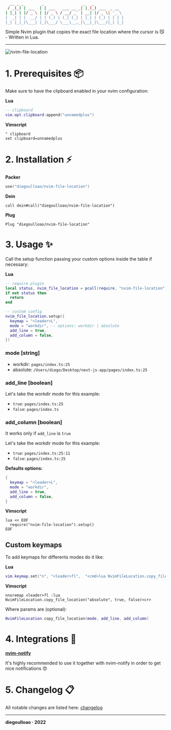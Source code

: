 ```bash
  __ _ _        _                 _   _
 / _(_) | ___  | | ___   ___ __ _| |_(_) ___  _ __
| |_| | |/ _ \ | |/ _ \ / __/ _` | __| |/ _ \| '_ \
|  _| | |  __/ | | (_) | (_| (_| | |_| | (_) | | | |
|_| |_|_|\___| |_|\___/ \___\__,_|\__|_|\___/|_| |_|

```

Simple Nvim plugin that copies the exact file location where the cursor is 😼 - Written in Lua.

---

![nvim-file-location](https://user-images.githubusercontent.com/45423661/200167439-cbdc2a41-8e45-466b-b74c-83a8b474a24b.gif)

# 1. Prerequisites 📦

Make sure to have the clipboard enabled in your nvim configuration:

**Lua**

```lua
-- clipboard
vim.opt.clipboard:append("unnamedplus")
```

**Vimscript**

```vim
" clipboard
set clipboard=unnamedplus
```

# 2. Installation ⚡️

**Packer**

```lua
use("diegoulloao/nvim-file-location")
```

**Dein**

```vim
call dein#call("diegoulloao/nvim-file-location")
```

**Plug**

```vim
Plug "diegoulloao/nvim-file-location"
```

# 3. Usage ✨

Call the setup function passing your custom options inside the table if necessary:

**Lua**

```lua
-- require plugin
local status, nvim_file_location = pcall(require, "nvim-file-location")
if not status then
  return
end

-- custom config
nvim_file_location.setup({
  keymap = "<leader>L",
  mode = "workdir", -- options: workdir | absolute
  add_line = true,
  add_column = false,
})
```

### mode [string]

- workdir: `pages/index.ts:25`
- absolute: `/Users/diego/Desktop/next-js-app/pages/index.ts:25`

### add_line [boolean]

Let's take the workdir mode for this example:

- `true`: `pages/index.ts:25`
- `false`: `pages/index.ts`

### add_column [boolean]

It works only if `add_line` is `true`

Let's take the workdir mode for this example:

- `true`: `pages/index.ts:25:11`
- `false`: `pages/index.ts:25`

**Defaults options:**

```lua
{
  keymap = "<leader>L",
  mode = "workdir",
  add_line = true,
  add_column = false,
}
```

**Vimscript**

```vim
lua << EOF
  require("nvim-file-location").setup()
EOF
```

## Custom keymaps

To add keymaps for differents modes do it like:

**Lua**

```lua
vim.keymap.set("n", "<leader>fl",  "<cmd>lua NvimFileLocation.copy_file_location('absolute', true, false)<cr>")
```

**Vimscript**

```vim
nnoremap <leader>fl :lua NvimFileLocation.copy_file_location("absolute", true, false)<cr>
```

Where params are (optional):

```lua
NvimFileLocation.copy_file_location(mode, add_line, add_column)
```

# 4. Integrations 💎

**[nvim-notify](https://github.com/rcarriga/nvim-notify)**

It's highly recommended to use it together with nvim-notify in order to get nice notifications 😍

# 5. Changelog 📋

All notable changes are listed here: [changelog](https://github.com/diegoulloao/nvim-file-location/blob/main/CHANGELOG.md)

---

**diegoulloao · 2022**
